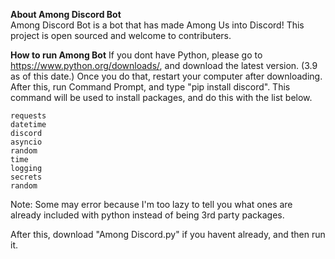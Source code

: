 **About Among Discord Bot**    
Among Discord Bot is a bot that has made Among Us into Discord! 
This project is open sourced and welcome to contributers. 

**How to run Among Bot**
If you dont have Python, please go to https://www.python.org/downloads/, and download the latest version. (3.9 as of this date.)
Once you do that, restart your computer after downloading.
After this, run Command Prompt, and type "pip install discord". This command will be used to install packages, and do this with the list below.
```
requests
datetime
discord
asyncio
random
time
logging
secrets
random
```
Note: Some may error because I'm too lazy to tell you what ones are already included with python instead of being 3rd party packages.

After this, download "Among Discord.py" if you havent already, and then run it. 

